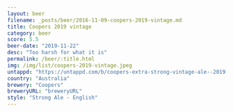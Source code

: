 ```yaml
---
layout: beer
filename: _posts/beer/2016-11-09-coopers-2019-vintage.md
title: Coopers 2019 vintage
category: beer
score: 5.5
beer-date: "2019-11-22"
desc: "Too harsh for what it is"
permalink: /beer/:title.html
img: /img/list/coopers-2019-vintage.jpeg
untappd: "https://untappd.com/b/coopers-extra-strong-vintage-ale--2019-/3372181"
country: "Australia"
brewery: "Coopers"
breweryURL: "breweryURL"
style: "Strong Ale - English"
---
```

